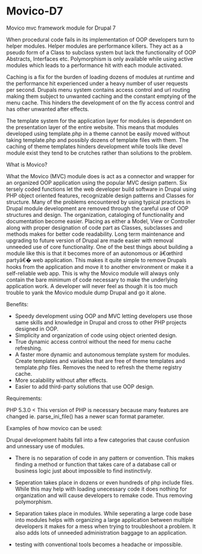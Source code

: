 Movico-D7
=========

Movico mvc framework module for Drupal 7


When procedural code fails in its implementation of OOP developers turn to helper modules. Helper modules are performance killers. They act as a pseudo form of a Class to subclass system but lack the functionality of OOP Abstracts, Interfaces etc. Polymorphism is only available while using active modules which leads to a performance hit with each module activated.

Caching is a fix for the burden of loading dozens of modules at runtime and the performance hit experienced under a heavy number of user requests per second. Drupals menu system contains access control and url routing making them subject to unwanted caching and the constant emptying of the menu cache. This hinders the development of on the fly access control and has other unwanted after effects.

The template system for the application layer for modules is dependent on the presentation layer of the entire website. This means that modules developed using template.php in a theme cannot be easily moved without taking template.php and possibly dozens of template files with them. The caching of theme templates hinders development while tools like devel module exist they tend to be crutches rather than solutions to the problem.

What is Movico?

What the Movico (MVC) module does is act as a connector and wrapper for an organized OOP application using the popular MVC design pattern. Six tersely coded functions let the web developer build software in Drupal using PHP object oriented features, recognizable design patterns and Classes for structure. Many of the problems encountered by using typical practices in Drupal module development are removed through the careful use of OOP structures and design. The organization, cataloging of functionality and documentation become easier. Placing as either a Model, View or Controller along with proper designation of code part as Classes, subclasses and methods makes for better code readability. Long term maintenance and upgrading to future version of Drupal are made easier with removal unneeded use of core functionality. One of the best things about building a module like this is that it becomes more of an autonomous or â€œthird partyâ€� web application. This makes it quite simple to remove Drupals hooks from the application and move it to another environment or make it a self-reliable web app. This is why the Movico module will always only contain the bare minimum of code necessary to make the underlying application work. A developer will never feel as though it is too much trouble to yank the Movico module dump Drupal and go it alone.

Benefits:

* Speedy development using OOP and MVC letting developers use those same skills and knowledge in Drupal and cross to other PHP projects designed in OOP.
* Simplicity and organization of code using object oriented design.
* True dynamic access control without the need for menu cache refreshing.
* A faster more dynamic and autonomous template system for modules. Create templates and variables that are free of theme templates and template.php files. Removes the need to refresh the theme registry cache.
* More scalability without after effects.
* Easier to add third-party solutions that use OOP design.

Requirements:

PHP 5.3.0 <
This version of PHP is necessary because many features are changed ie. parse_ini_file() has a newer scan format parameter.


Examples of how movico can be used:

Drupal development habits fall into a few categories that cause confusion and unnessary use of modules. 

* There is no separation of code in any pattern or convention. This makes finding a method or function that takes care of a database call or business logic just about impossible to find
instinctivly.

* Seperation takes place in dozens or even hundreds of php include files. While this may help with loading unecessary code it does nothing for organization and will cause developers 
to remake code. Thus removing polymorphism.

* Separation takes place in modules. While seperating a large code base into modules helps with organizing a large application between multiple developers it makes for a 
mess when trying to troubleshoot a problem. It also adds lots of unneeded administration baggage to an application.

* testing with conventional tools becomes a headache or impossible.
